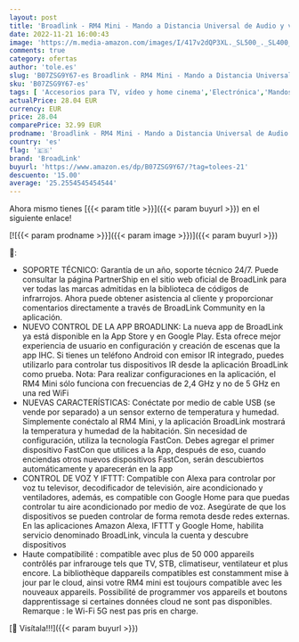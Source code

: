 ```yaml
---
layout: post
title: 'Broadlink - RM4 Mini - Mando a Distancia Universal de Audio y vídeo por Infrarrojos  Hub Remoto Wi-Fi para hogares Inteligentes  Compatible con Alexa  RM4 Mini '
date: 2022-11-21 16:00:43
image: 'https://m.media-amazon.com/images/I/417v2dQP3XL._SL500_._SL400_.jpg'
comments: true
category: ofertas
author: 'tole.es'
slug: 'B07ZSG9Y67-es Broadlink - RM4 Mini - Mando a Distancia Universal de...'
sku: 'B07ZSG9Y67-es'
tags: [ 'Accesorios para TV, vídeo y home cinema','Electrónica','Mandos a distancia','TV, vídeo y home cinema','alexa','broadlink','🇪🇸', ]
actualPrice: 28.04 EUR
currency: EUR
price: 28.04
comparePrice: 32.99 EUR
prodname: 'Broadlink - RM4 Mini - Mando a Distancia Universal de Audio y vídeo por Infrarrojos  Hub Remoto Wi-Fi para hogares Inteligentes  Compatible con Alexa  RM4 Mini '
country: 'es'
flag: '🇪🇸'
brand: 'BroadLink'
buyurl: 'https://www.amazon.es/dp/B07ZSG9Y67/?tag=tolees-21'
descuento: '15.00'
average: '25.2554545454544'
---
```


Ahora mismo tienes [{{< param title >}}]({{< param buyurl >}}) en el siguiente enlace!

[![{{< param prodname >}}]({{< param image >}})]({{< param buyurl >}})

🔎:

- SOPORTE TÉCNICO: Garantía de un año, soporte técnico 24/7. Puede consultar la página PartnerShip en el sitio web oficial de BroadLink para ver todas las marcas admitidas en la biblioteca de códigos de infrarrojos. Ahora puede obtener asistencia al cliente y proporcionar comentarios directamente a través de BroadLink Community en la aplicación.
- NUEVO CONTROL DE LA APP BROADLINK: La nueva app de BroadLink ya está disponible en la App Store y en Google Play. Esta ofrece mejor experiencia de usuario en configuración y creación de escenas que la app IHC. Si tienes un teléfono Android con emisor IR integrado, puedes utilizarlo para controlar tus dispositivos IR desde la aplicación BroadLink como prueba. Nota: Para realizar configuraciones en la aplicación, el RM4 Mini sólo funciona con frecuencias de 2,4 GHz y no de 5 GHz en una red WiFi
- NUEVAS CARACTERÍSTICAS: Conéctate por medio de cable USB (se vende por separado) a un sensor externo de temperatura y humedad. Simplemente conéctalo al RM4 Mini, y la aplicación BroadLink mostrará la temperatura y humedad de la habitación. Sin necesidad de configuración, utiliza la tecnología FastCon. Debes agregar el primer dispositivo FastCon que utilices a la App, después de eso, cuando enciendas otros nuevos dispositivos FastCon, serán descubiertos automáticamente y aparecerán en la app
- CONTROL DE VOZ Y IFTTT: Compatible con Alexa para controlar por voz tu televisor, decodificador de televisión, aire acondicionado y ventiladores, además, es compatible con Google Home para que puedas controlar tu aire acondicionado por medio de voz. Asegúrate de que los dispositivos se pueden controlar de forma remota desde redes externas. En las aplicaciones Amazon Alexa, IFTTT y Google Home, habilita servicio denominado BroadLink, vincula la cuenta y descubre dispositivos
- Haute compatibilité : compatible avec plus de 50 000 appareils contrôlés par infrarouge tels que TV, STB, climatiseur, ventilateur et plus encore. La bibliothèque dappareils compatibles est constamment mise à jour par le cloud, ainsi votre RM4 mini est toujours compatible avec les nouveaux appareils. Possibilité de programmer vos appareils et boutons dapprentissage si certaines données cloud ne sont pas disponibles. Remarque : le Wi-Fi 5G nest pas pris en charge.

[🛒 Visítala!!!]({{< param buyurl >}})
